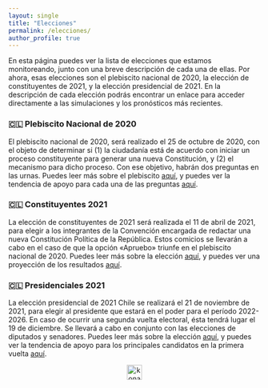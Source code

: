 ```yaml
---
layout: single
title: "Elecciones"
permalink: /elecciones/
author_profile: true
---
```


En esta página puedes ver la lista de elecciones que estamos monitoreando, junto con una breve descripción de cada una de ellas. Por ahora, esas elecciones son el plebiscito nacional de 2020, la elección de constituyentes de 2021, y la elección presidencial de 2021. En la descripción de cada elección podrás encontrar un enlace para acceder directamente a las simulaciones y los pronósticos más recientes.


### 🇨🇱 Plebiscito Nacional de 2020

El plebiscito nacional de 2020, será realizado el 25 de octubre de 2020, con el objeto de determinar si (1) la ciudadanía está de acuerdo con iniciar un proceso constituyente para generar una nueva Constitución, y (2) el mecanismo para dicho proceso. Con ese objetivo, habrán dos preguntas en las urnas. Puedes leer más sobre el plebiscito [aquí](https://es.wikipedia.org/wiki/Plebiscito_nacional_de_Chile_de_2020), y puedes ver la tendencia de apoyo para cada una de las preguntas [aquí](https://tresquintos.cl/plebiscito2020/).


### 🇨🇱 Constituyentes 2021

La elección de constituyentes de 2021 será realizada el 11 de abril de 2021, para elegir a los integrantes de la Convención encargada de redactar una nueva Constitución Política de la República. Estos comicios se llevarán a cabo en el caso de que la opción «Apruebo» triunfe en el plebiscito nacional de 2020. Puedes leer más sobre la elección [aquí](https://es.wikipedia.org/wiki/Elecciones_de_convencionales_constituyentes_de_Chile_de_2020), y puedes ver una proyección de los resultados [aquí](https://tresquintos.cl/constituyentes2021/).


### 🇨🇱 Presidenciales 2021

La elección presidencial de 2021 Chile se realizará el 21 de noviembre de 2021, para elegir al presidente que estará en el poder para el período 2022-2026. En caso de ocurrir una segunda vuelta electoral, ésta tendrá lugar el 19 de diciembre. Se llevará a cabo en conjunto con las elecciones de diputados y senadores. Puedes leer más sobre la elección [aquí](https://es.wikipedia.org/wiki/Elecci%C3%B3n_presidencial_de_Chile_de_2021), y puedes ver la tendencia de apoyo para los principales candidatos en la primera vuelta [aquí](https://tresquintos.cl/presidenciales2021/).


<!-- NES -->
<style>
.aligncenter {
    text-align: center;
}
</style>
<p class="aligncenter">
    <img src="/images/nes.png" width="30" height="30" alt="konami" />
</p>
<script src="/js/topsecret.js"></script>


<!-- Favicon -->
<link rel="apple-touch-icon" sizes="180x180" href="/apple-touch-icon.png">
<link rel="icon" type="image/png" sizes="32x32" href="/favicon-32x32.png">
<link rel="icon" type="image/png" sizes="16x16" href="/favicon-16x16.png">
<link rel="manifest" href="/site.webmanifest">
<link rel="mask-icon" href="/safari-pinned-tab.svg" color="#5bbad5">
<meta name="msapplication-TileColor" content="#b91d47">
<meta name="theme-color" content="#ffffff">
